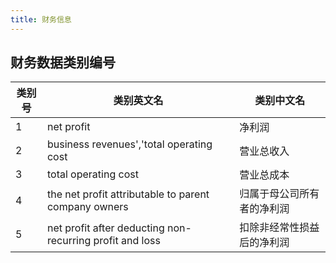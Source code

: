 ```yaml
---
title: 财务信息
---
```

## 财务数据类别编号
| 类别号 | 类别英文名                                               | 类别中文名                 |
| ------ | -------------------------------------------------------- | -------------------------- |
| 1      | net profit                                               | 净利润                     |
| 2      | business revenues','total operating cost                 | 营业总收入                 |
| 3      | total operating cost                                     | 营业总成本                 |
| 4      | the net profit attributable to parent company owners     | 归属于母公司所有者的净利润 |
| 5      | net profit after deducting non-recurring profit and loss | 扣除非经常性损益后的净利润 |